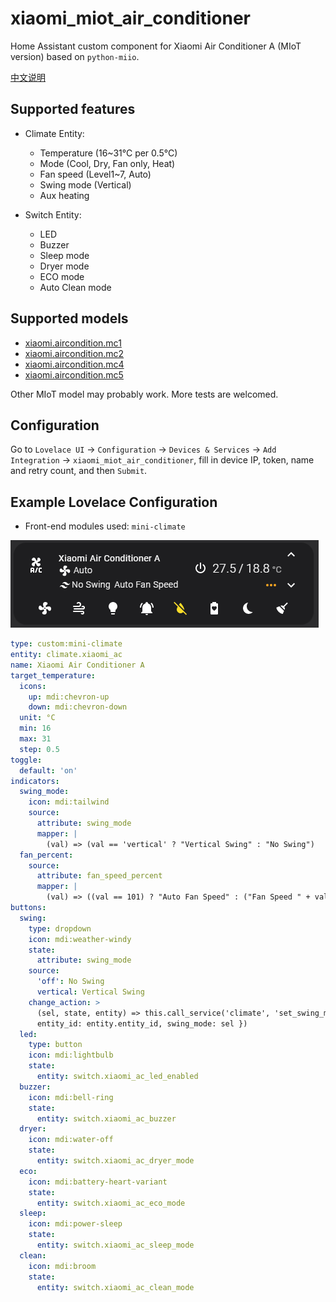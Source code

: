 # xiaomi_miot_air_conditioner

Home Assistant custom component for Xiaomi Air Conditioner A (MIoT version) based on `python-miio`.

[中文说明](README_zh.md)

## Supported features

* Climate Entity:
  * Temperature (16~31°C per 0.5°C)
  * Mode (Cool, Dry, Fan only, Heat)
  * Fan speed (Level1~7, Auto)
  * Swing mode (Vertical)
  * Aux heating

* Switch Entity:
  * LED
  * Buzzer
  * Sleep mode
  * Dryer mode
  * ECO mode
  * Auto Clean mode

## Supported models

* [xiaomi.aircondition.mc1](https://home.miot-spec.com/spec/xiaomi.aircondition.mc1)
* [xiaomi.aircondition.mc2](https://home.miot-spec.com/spec/xiaomi.aircondition.mc2)
* [xiaomi.aircondition.mc4](https://home.miot-spec.com/spec/xiaomi.aircondition.mc4)
* [xiaomi.aircondition.mc5](https://home.miot-spec.com/spec/xiaomi.aircondition.mc5)

Other MIoT model may probably work. More tests are welcomed.

## Configuration

Go to `Lovelace UI` -> `Configuration` -> `Devices & Services` -> `Add Integration` -> `xiaomi_miot_air_conditioner`, fill in device IP, token, name and retry count, and then `Submit`.

## Example Lovelace Configuration

* Front-end modules used: `mini-climate`

![Example](example.png)

```yaml
type: custom:mini-climate
entity: climate.xiaomi_ac
name: Xiaomi Air Conditioner A
target_temperature:
  icons:
    up: mdi:chevron-up
    down: mdi:chevron-down
  unit: °C
  min: 16
  max: 31
  step: 0.5
toggle:
  default: 'on'
indicators:
  swing_mode:
    icon: mdi:tailwind
    source:
      attribute: swing_mode
      mapper: |
        (val) => (val == 'vertical' ? "Vertical Swing" : "No Swing")
  fan_percent:
    source:
      attribute: fan_speed_percent
      mapper: |
        (val) => ((val == 101) ? "Auto Fan Speed" : ("Fan Speed " + val + "%"))
buttons:
  swing:
    type: dropdown
    icon: mdi:weather-windy
    state:
      attribute: swing_mode
    source:
      'off': No Swing
      vertical: Vertical Swing
    change_action: >
      (sel, state, entity) => this.call_service('climate', 'set_swing_mode', {
      entity_id: entity.entity_id, swing_mode: sel })
  led:
    type: button
    icon: mdi:lightbulb
    state:
      entity: switch.xiaomi_ac_led_enabled
  buzzer:
    icon: mdi:bell-ring
    state:
      entity: switch.xiaomi_ac_buzzer
  dryer:
    icon: mdi:water-off
    state:
      entity: switch.xiaomi_ac_dryer_mode
  eco:
    icon: mdi:battery-heart-variant
    state:
      entity: switch.xiaomi_ac_eco_mode
  sleep:
    icon: mdi:power-sleep
    state:
      entity: switch.xiaomi_ac_sleep_mode
  clean:
    icon: mdi:broom
    state:
      entity: switch.xiaomi_ac_clean_mode
```